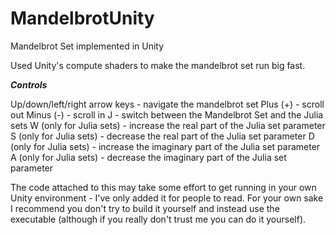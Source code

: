 # MandelbrotUnity
Mandelbrot Set implemented in Unity

Used Unity's compute shaders to make the mandelbrot set run big fast.

***Controls***

Up/down/left/right arrow keys - navigate the mandelbrot set
Plus (+) - scroll out 
Minus (-) - scroll in
J - switch between the Mandelbrot Set and the Julia sets
W (only for Julia sets) - increase the real part of the Julia set parameter
S (only for Julia sets) - decrease the real part of the Julia set parameter
D (only for Julia sets) - increase the imaginary part of the Julia set parameter
A (only for Julia sets) - decrease the imaginary part of the Julia set parameter

The code attached to this may take some effort to get running in your own Unity environment - I've only added it for people to read.
For your own sake I recommend you don't try to build it yourself and instead use the executable (although if you really don't trust me you can do it yourself).
